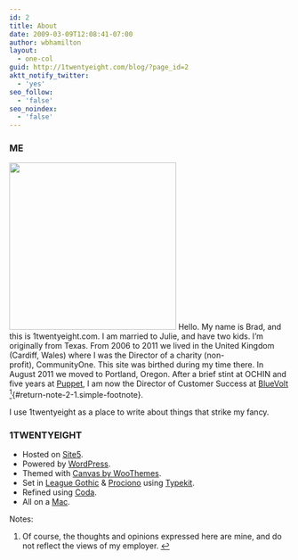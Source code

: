 ```yaml
---
id: 2
title: About
date: 2009-03-09T12:08:41-07:00
author: wbhamilton
layout:
  - one-col
guid: http://1twentyeight.com/blog/?page_id=2
aktt_notify_twitter:
  - 'yes'
seo_follow:
  - 'false'
seo_noindex:
  - 'false'
---
```

### ME

<img class="alignright size-full wp-image-6197" title="glasses-o-matic" src="http://1twentyeight.com/wp-content/uploads/2009/03/glasses-o-matic.jpg" alt="" width="300" height="300" srcset="http://1twentyeight.com/wp-content/uploads/2009/03/glasses-o-matic.jpg 480w, http://1twentyeight.com/wp-content/uploads/2009/03/glasses-o-matic-150x150.jpg 150w, http://1twentyeight.com/wp-content/uploads/2009/03/glasses-o-matic-300x300.jpg 300w" sizes="(max-width: 300px) 100vw, 300px" /> Hello. My name is Brad, and this is 1twentyeight.com. I am married to Julie, and have two kids. I&#8217;m originally from Texas. From 2006 to 2011 we lived in the United Kingdom (Cardiff, Wales) where I was the Director of a charity (non-profit), CommunityOne. This site was birthed during my time there. In August 2011 we moved to Portland, Oregon. After a brief stint at OCHIN and five years at [Puppet](http://puppet.com), I am now the Director of Customer Success at [BlueVolt](http://bluevolt.com) [<sup>1</sup>](#note-2-1 "Of course, the thoughts and opinions expressed here are mine, and do not reflect the views of my employer."){#return-note-2-1.simple-footnote}.

I use 1twentyeight as a place to write about things that strike my fancy.

### 1TWENTYEIGHT

  * Hosted on [Site5](http://www.site5.com/in.php?id=17679 "Great Hosting").
  * Powered by [WordPress](http://www.wordpress.org "Wordpress").
  * Themed with [Canvas by WooThemes](http://zfer.us/B73Ax?d=http://www.woothemes.com/products/canvas/).
  * Set in [League Gothic](http://www.theleagueofmoveabletype.com/fonts/7-league-gothic) & [Prociono](http://www.theleagueofmoveabletype.com/fonts/6-sorts-mill-goudy) using [Typekit](http://typekit.com).
  * Refined using [Coda](http://www.panic.com/coda/ "Pretty Software").
  * All on a [Mac](http://www.apple.com/ "Best Computers Ever Made").

<div class="simple-footnotes">
  <p class="notes">
    Notes:
  </p>
  
  <ol>
    <li id="note-2-1">
      Of course, the thoughts and opinions expressed here are mine, and do not reflect the views of my employer. <a href="#return-note-2-1">&#8617;</a>
    </li>
  </ol>
</div>